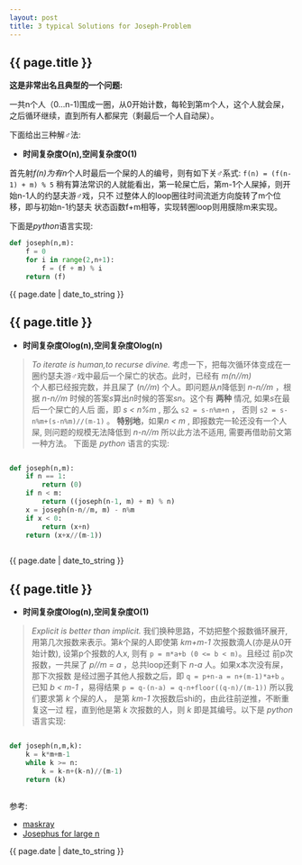 ```yaml
---
layout: post
title: 3 typical Solutions for Joseph-Problem 
---
```

## {{ page.title }}
**这是非常出名且典型的一个问题:**
 
一共n个人（0...n-1)围成一圈，从0开始计数，每轮到第m个人，这个人就会屎，之后循环继续，直到所有人都屎完（剩最后一个人自动屎）。 
 
下面给出三种解♂法:

+ **时间复杂度O(n),空间复杂度O(1)** 

首先射*f(n)*为有*n*个人时最后一个屎的人的编号，则有如下关♂系式: 
`f(n) = (f(n-1) + m) % 5` 
稍有算法常识的人就能看出，第一轮屎亡后，第m-1个人屎掉，则开始n-1人的约瑟夫游♂戏，只不 
过整体人的loop圈往时间流逝方向旋转了m个位移，即与初始n-1约瑟夫 
状态函数f+m相等，实现转圈loop则用膜除m来实现。 

下面是*python*语言实现: 

```py
def joseph(n,m):
    f = 0
    for i in range(2,n+1):
        f = (f + m) % i
    return (f)
```

{{ page.date | date_to_string }}

## {{ page.title }}
+ **时间复杂度Olog(n),空间复杂度Olog(n)** 

>*To iterate is human,to recurse divine.* 
考虑一下，把每次循环体变成在一圈约瑟夫游♂戏中最后一个屎亡的状态。此时，已经有 *m(n//m)*  
个人都已经报完数，并且屎了 (*n//m*) 个人。即问题从*n*降低到 *n-n//m* ，根据 *n-n//m* 
时候的答案*s*算出*n*时候的答案*sn*。这个有 **两种** 情况, 如果*s*在最后一个屎亡的人后 
面，即 *s < n%m* , 那么 `s2 = s-n%m+n` ， 否则 `s2 = s-n%m+(s-n%m)//(m-1)` 。 
**特别地**，如果*n < m* , 即报数完一轮还没有一个人屎, 则问题的规模无法降低到 *n-n//m* 
所以此方法不适用, 需要再借助前文第一种方法。 下面是 *python* 语言的实现: 

```py

def joseph(n,m):
    if n == 1:
        return (0)
    if n < m:
        return ((joseph(n-1, m) + m) % n)
    x = joseph(n-n//m, m) - n%m
    if x < 0:
        return (x+n)
    return (x+x//(m-1))                 
                                
```

{{ page.date | date_to_string }} 

## {{ page.title }}
+ **时间复杂度Olog(n),空间复杂度O(1)** 

>*Explicit is better than implicit.* 
我们换种思路，不妨把整个报数循环展开, 用第几次报数来表示。第*k*个屎的人即使第 *km+m-1* 
次报数滴人(亦是从0开始计数), 设第p个报数的人x, 则有 `p = m*a+b (0 <= b < m)`。且经过 
前p次报数，一共屎了 *p//m = a* ，总共loop还剩下 *n-a* 人。如果x本次没有屎，那下次报数 
是经过圈子其他人报数之后，即 `q = p+n-a = n+(m-1)*a+b` 。已知 *b < m-1* ，易得结果 
`p = q-(n-a) = q-n+floor((q-n)/(m-1))` 
所以我们要求第 *k* 个屎的人， 是第 *km-1* 次报数后shi的，由此往前逆推，不断重复这一过 
程，直到他是第 *k* 次报数的人，则 *k* 即是其编号。以下是 *python* 语言实现: 

```py

def joseph(n,m,k):
    k = k*m+m-1
    while k >= n:
        k = k-n+(k-n)//(m-1)
    return (k)                
                                
```
参考: 
+ [maskray](http://maskray.me/blog/2013-08-27-josephus-problem-two-log-n-solutions) 
+ [Josephus for large n](http://stackoverflow.com/questions/4845260/josephus-for-large-n-facebook-hacker-cup)

{{ page.date | date_to_string }}
